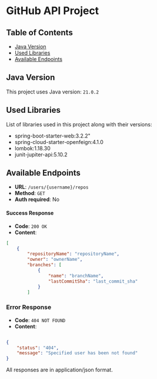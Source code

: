 # GitHub API Project

## Table of Contents
- [Java Version](#java-version)
- [Used Libraries](#used-libraries)
- [Available Endpoints](#available-endEndpoints)

## Java Version
This project uses Java version: `21.0.2`

## Used Libraries
List of libraries used in this project along with their versions:
- spring-boot-starter-web:3.2.2"
- spring-cloud-starter-openfeign:4.1.0
- lombok:1.18.30
- junit-jupiter-api:5.10.2

## Available Endpoints

- **URL**: `/users/{username}/repos`
- **Method**: `GET`
- **Auth required**: No

#### Success Response
- **Code**: `200 OK`
- **Content**:
```json
[
    {
        "repositoryName": "repositoryName",
        "owner": "ownerName",
        "branches": [
            {
                "name": "branchName",
                "lastCommitSha": "last_commit_sha"
            }
        ]
```
### Error Response
- **Code**: `404 NOT FOUND`
- **Content**:
```json

{
    "status": "404",
    "message": "Specified user has been not found"
}
```
All responses are in application/json format.
